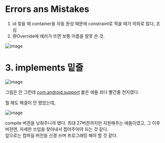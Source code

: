 Errors ans Mistakes
====


1. id 찾을 때  container을 자동 완성 때문에 constraint로 적을 때가 의외로 많다, 조심
2. @Override에 에러가 뜨면 보통 이름을 잘못 쓴 것.

![image](https://user-images.githubusercontent.com/71186266/167997302-b7136dd5-7edb-498d-b425-339479e4eef8.png)


# 3. implements 밑줄

![image](https://user-images.githubusercontent.com/71186266/167997346-9b6fbb16-2d7e-4e74-9dc9-a22aa4f268fb.png)

그림은 안 그런데 [com.android.support](http://com.android.support) 붙은 애들 죄다 빨간줄 천지였다.

뭘 해도 해결이 안 됐었는데,

![image](https://user-images.githubusercontent.com/71186266/167997369-f0d73e3d-81c6-4bc4-bf62-eb281132ab59.png)

compile 버젼을 낮춰주니까 됐다. 최대 27버젼까지만 지원해주는 애들이였고, 그 이후 버젼엔,
자세한 쓰임을 찾아내서 찝어주어야 되는 것 같다.    
앞으로는 컴파일 버전을 신경 쓰며 프로그래밍 해야 할 것 같다.
